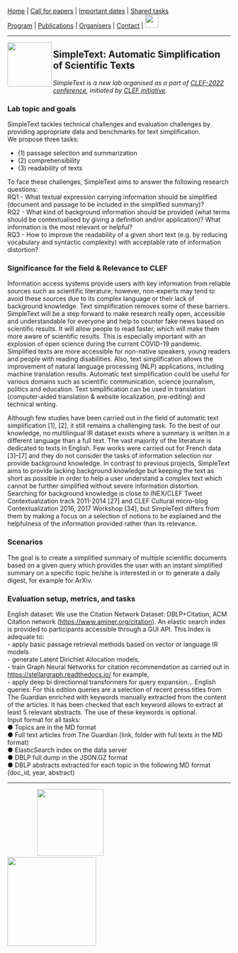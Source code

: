 [Home](./) | [Call for papers](./CFP) | [Important dates](./dates) | [Shared tasks](./tasks)  
[Program](./program) | [Publications](./publications) | [Organisers](./organisers) | [Contact](./contact) | [<img src="https://github.com/simpletext-madics/2021/blob/main/clef/FR.png?raw=true" width="30">](../en)

---

<img align="left" src="https://github.com/simpletext-madics/2021/blob/main/clef/simpletext-logo-blue.png?raw=true" width="100"/>  

## SimpleText: Automatic Simplification of Scientific Texts

*SimpleText is a new lab organised as a part of [CLEF-2022 conference](https://clef2022.clef-initiative.eu/index.php), initiated by [CLEF initiative](http://www.clef-initiative.eu/).*

### Lab topic and goals

SimpleText tackles technical challenges and evaluation challenges by providing appropriate data and benchmarks for text simplification. 
<br/>We propose three tasks: 
* (1) passage selection and summarization
* (2) comprehensibility
* (3) readability of texts

To face these challenges, SimpleText aims to answer the following research questions: 
<br/>RQ1 - What textual expression carrying information should be simplified (document and passage to be included in the simplified summary)? 
<br/>RQ2 - What kind of background information should be provided (what terms should be contextualised by giving a definition and/or application)? What information is the most relevant or helpful? 
<br/>RQ3 - How to improve the readability of a given short text (e.g. by reducing vocabulary and syntactic complexity) with acceptable rate of information distortion? 

### Significance for the field & Relevance to CLEF

Information access systems provide users with key information from reliable sources such as scientific literature; however, non-experts may tend to avoid these sources due to its complex language or their lack of background knowledge. Text simplification removes some of these barriers. SimpleText will be a step forward to make research really open, accessible and understandable for everyone and help to counter fake news based on scientific results. It will allow people to read faster, which will make them more aware of scientific results. This is especially important with an explosion of open science during the current COVID-19 pandemic. Simplified texts are more accessible for non-native speakers, young readers and people with reading disabilities. Also, text simplification allows the improvement of natural language processing (NLP) applications, including machine translation results. Automatic text simplification could be useful for various domains such as scientific communication, science journalism, politics and education. Text simplification can be used in translation (computer-aided translation & website localization, pre-editing) and technical writing.

Although few studies have been carried out in the field of automatic text simplification [1], [2], it still remains a challenging task. To the best of our knowledge, no multilingual IR dataset exists where a summary is written in a different language than a full text. The vast majority of the literature is dedicated to texts in English. Few works were carried out for French data [3]–[7] and they do not consider the tasks of information selection nor provide background knowledge. In contrast to previous projects, SimpleText aims to provide lacking background knowledge but keeping the text as short as possible in order to help a user understand a complex text which cannot be further simplified without severe information distortion. Searching for background knowledge is close to INEX/CLEF Tweet Contextualization track 2011-2014 [27] and CLEF Cultural micro-blog Contextualization 2016, 2017 Workshop [34], but SimpleText differs from them by making a focus on a selection of notions to be explained and the helpfulness of the information provided rather than its relevance.

### Scenarios

The goal is to create a simplified summary of multiple scientific documents based on a given query which provides the user with an instant simplified summary on a specific topic he/she is interested in or to generate a daily digest, for example for ArXiv. 

### Evaluation setup, metrics, and tasks 

English dataset: We use the Citation Network Dataset: DBLP+Citation, ACM Citation network (https://www.aminer.org/citation). An elastic search index is provided to participants accessible through a GUI API. This Index is adequate to:
<br/>-	apply basic passage retrieval methods based on vector or language IR models
<br/>-	generate Latent Dirichlet Allocation models, 
<br/>-	train Graph Neural Networks for citation recommendation as carried out in https://stellargraph.readthedocs.io/ for example,
<br/>-	apply deep bi directionnal transformers for query expansion...
English queries: For this edition queries are a selection of recent press titles from The Guardian enriched with keywords manually extracted from the content of the articles. It has been checked that each keyword allows to extract at least 5 relevant abstracts. The use of these keywords is optional. 
<br/>Input format for all tasks:
<br/>●	Topics are in the MD format
<br/>●	Full text articles from The Guardian (link, folder with full texts in the MD format)
<br/>●	ElasticSearch index on the data server
<br/>●	DBLP full dump in the JSON.GZ format
<br/>●	DBLP abstracts extracted for each topic in the following MD format (doc_id, year, abstract)

---

&nbsp;&nbsp;&nbsp;&nbsp;&nbsp;&nbsp;&nbsp;&nbsp;&nbsp;&nbsp;&nbsp;&nbsp;&nbsp;&nbsp;&nbsp;&nbsp; [<img src="https://github.com/simpletext-madics/2021/blob/main/clef/logo-clef-2021.png?raw=true" width="150">](http://www.clef-initiative.eu/) &nbsp;&nbsp;&nbsp;&nbsp;&nbsp;&nbsp;&nbsp;&nbsp;&nbsp;&nbsp;&nbsp;&nbsp;&nbsp;&nbsp;&nbsp;&nbsp;&nbsp;&nbsp;&nbsp;&nbsp;&nbsp;&nbsp;&nbsp;&nbsp; [<img src="https://github.com/simpletext-madics/2021/blob/main/clef/logo-clef-initiative.png?raw=true" width="200">](http://clef2021.clef-initiative.eu/) 
